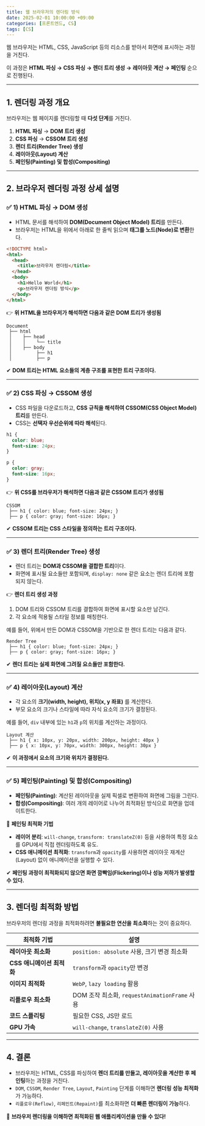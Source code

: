 ```yaml
---
title: 웹 브라우저의 렌더링 방식
date: 2025-02-01 10:00:00 +09:00
categories: [프론트엔드, CS]
tags: [CS]
---
```


웹 브라우저는 HTML, CSS, JavaScript 등의 리소스를 받아서 화면에 표시하는 과정을 거친다.

이 과정은 **HTML 파싱 → CSS 파싱 → 렌더 트리 생성 → 레이아웃 계산 → 페인팅** 순으로 진행된다.

---

## **1. 렌더링 과정 개요**

브라우저는 웹 페이지를 렌더링할 때 **다섯 단계**를 거친다.

1. **HTML 파싱** → **DOM 트리 생성**
2. **CSS 파싱** → **CSSOM 트리 생성**
3. **렌더 트리(Render Tree) 생성**
4. **레이아웃(Layout) 계산**
5. **페인팅(Painting) 및 합성(Compositing)**

---

## **2. 브라우저 렌더링 과정 상세 설명**

### ✅ **1) HTML 파싱 → DOM 생성**

- HTML 문서를 해석하여 **DOM(Document Object Model) 트리**를 만든다.
- 브라우저는 HTML을 위에서 아래로 한 줄씩 읽으며 **태그를 노드(Node)로 변환**한다.

```html
<!DOCTYPE html>
<html>
  <head>
    <title>브라우저 렌더링</title>
  </head>
  <body>
    <h1>Hello World</h1>
    <p>브라우저 렌더링 방식</p>
  </body>
</html>
```

👉 **위 HTML을 브라우저가 해석하면 다음과 같은 DOM 트리가 생성됨**

```
Document
 ├── html
 │    ├── head
 │    │    └── title
 │    ├── body
 │         ├── h1
 │         ├── p

```

✔ **DOM 트리는 HTML 요소들의 계층 구조를 표현한 트리 구조이다.**

---

### ✅ **2) CSS 파싱 → CSSOM 생성**

- CSS 파일을 다운로드하고, **CSS 규칙을 해석하여 CSSOM(CSS Object Model) 트리**를 만든다.
- CSS는 **선택자 우선순위에 따라 해석**된다.

```css
h1 {
  color: blue;
  font-size: 24px;
}

p {
  color: gray;
  font-size: 16px;
}
```

👉 **위 CSS를 브라우저가 해석하면 다음과 같은 CSSOM 트리가 생성됨**

```
CSSOM
 ├── h1 { color: blue; font-size: 24px; }
 ├── p { color: gray; font-size: 16px; }

```

✔ **CSSOM 트리는 CSS 스타일을 정의하는 트리 구조이다.**

---

### ✅ **3) 렌더 트리(Render Tree) 생성**

- 렌더 트리는 **DOM과 CSSOM을 결합한 트리**이다.
- 화면에 표시될 요소들만 포함되며, `display: none` 같은 요소는 렌더 트리에 포함되지 않는다.

👉 **렌더 트리 생성 과정**

1. DOM 트리와 CSSOM 트리를 결합하여 화면에 표시할 요소만 남긴다.
2. 각 요소에 적용될 스타일 정보를 매칭한다.

예를 들어, 위에서 만든 DOM과 CSSOM을 기반으로 한 렌더 트리는 다음과 같다.

```
Render Tree
 ├── h1 { color: blue; font-size: 24px; }
 ├── p { color: gray; font-size: 16px; }

```

✔ **렌더 트리는 실제 화면에 그려질 요소들만 포함한다.**

---

### ✅ **4) 레이아웃(Layout) 계산**

- 각 요소의 **크기(width, height), 위치(x, y 좌표)** 를 계산한다.
- 부모 요소의 크기나 스타일에 따라 자식 요소의 크기가 결정된다.

예를 들어, `div` 내부에 있는 `h1`과 `p`의 위치를 계산하는 과정이다.

```
Layout 계산
 ├── h1 { x: 10px, y: 20px, width: 200px, height: 40px }
 ├── p { x: 10px, y: 70px, width: 300px, height: 30px }

```

✔ **이 과정에서 요소의 크기와 위치가 결정된다.**

---

### ✅ **5) 페인팅(Painting) 및 합성(Compositing)**

- **페인팅(Painting)**: 계산된 레이아웃을 실제 픽셀로 변환하여 화면에 그림을 그린다.
- **합성(Compositing)**: 여러 개의 레이어로 나누어 최적화된 방식으로 화면을 업데이트한다.

📌 **페인팅 최적화 기법**

- **레이어 분리**: `will-change`, `transform: translateZ(0)` 등을 사용하여 특정 요소를 GPU에서 직접 렌더링하도록 유도.
- **CSS 애니메이션 최적화**: `transform`과 `opacity`를 사용하면 레이아웃 재계산(Layout) 없이 애니메이션을 실행할 수 있다.

✔ **페인팅 과정이 최적화되지 않으면 화면 깜빡임(Flickering)이나 성능 저하가 발생할 수 있다.**

---

## **3. 렌더링 최적화 방법**

브라우저의 렌더링 과정을 최적화하려면 **불필요한 연산을 최소화**하는 것이 중요하다.

| 최적화 기법               | 설명                                          |
| ------------------------- | --------------------------------------------- |
| **레이아웃 최소화**       | `position: absolute` 사용, 크기 변경 최소화   |
| **CSS 애니메이션 최적화** | `transform`과 `opacity`만 변경                |
| **이미지 최적화**         | `WebP`, `lazy loading` 활용                   |
| **리플로우 최소화**       | DOM 조작 최소화, `requestAnimationFrame` 사용 |
| **코드 스플리팅**         | 필요한 CSS, JS만 로드                         |
| **GPU 가속**              | `will-change`, `translateZ(0)` 사용           |

---

## **4. 결론**

- 브라우저는 HTML, CSS를 파싱하여 **렌더 트리를 만들고, 레이아웃을 계산한 후 페인팅**하는 과정을 거친다.
- `DOM`, `CSSOM`, `Render Tree`, `Layout`, `Painting` 단계를 이해하면 **렌더링 성능 최적화**가 가능하다.
- `리플로우(Reflow)`, `리페인트(Repaint)`를 최소화하면 **더 빠른 렌더링이 가능**하다.

🚀 **브라우저 렌더링을 이해하면 최적화된 웹 애플리케이션을 만들 수 있다!**
